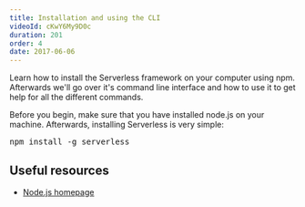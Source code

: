 ```yaml
---
title: Installation and using the CLI
videoId: cKwY6My9D0c
duration: 201
order: 4
date: 2017-06-06
---
```


Learn how to install the Serverless framework on your computer using npm. Afterwards we'll go over it's command line interface and how to use it to get help for all the different commands.

Before you begin, make sure that you have installed node.js on your machine. Afterwards, installing Serverless is very simple:

<pre>npm install -g serverless</pre>

## Useful resources
* <a href="https://nodejs.org/en/" target="_blank">Node.js homepage</a>